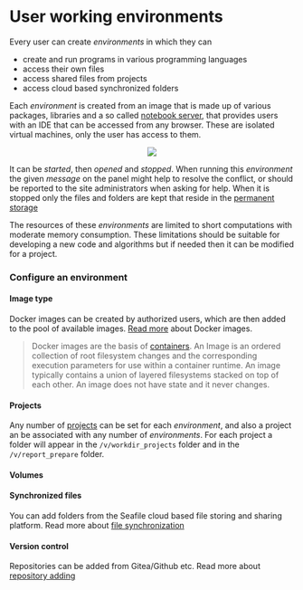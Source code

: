 User working environments
=================

Every user can create *environments* in which they can
* create and run programs in various programming languages
* access their own files
* access shared files from projects
* access cloud based synchronized folders
  
Each *environment* is created from an image that is made up of various packages, libraries and a so called [notebook server](Notebooks/Main.md), that provides users with an IDE that can be accessed from any browser. These are isolated virtual machines, only the user has access to them.


<div align=center>
<img src="./img/environmental_panel-wd.png"/>
</div>

It can be *started*, then *opened* and *stopped*. When running this *environment* the given *message* on the panel might help to resolve the conflict, or should be reported to the site administrators when asking for help.
When it is stopped only the files and folders are kept that reside in the [permanent storage](Storage/main.md) 

The resources of these *environments* are limited to short computations with moderate memory consumption. These limitations should be suitable for developing a new code and algorithms but if needed then it can be modified for a project.

### Configure an environment
#### Image type
Docker images can be created by authorized users, which are then added to the pool of available images. [Read more](https://docs.docker.com/engine/reference/commandline/images/) about Docker images.
> Docker images are the basis of [containers](#container). An Image is an ordered collection of root filesystem changes and the corresponding execution parameters for use within a container runtime. An image typically contains a union of layered filesystems stacked on top of each other. An image does not have state and it never changes.

#### Projects
Any number of [projects](Project/Main.md) can be set for each *environment*, and also a project an be associated with any number of *environments*. For each project a folder will appear in the `/v/workdir_projects` folder and in the `/v/report_prepare` folder.
#### Volumes

#### Synchronized files
You can add folders from the Seafile cloud based file storing and sharing platform. Read more about [file synchronization](Seafile/Main.md)

#### Version control
Repositories can be added from Gitea/Github etc. Read more about [repository adding](VersionControl/Main.md)






